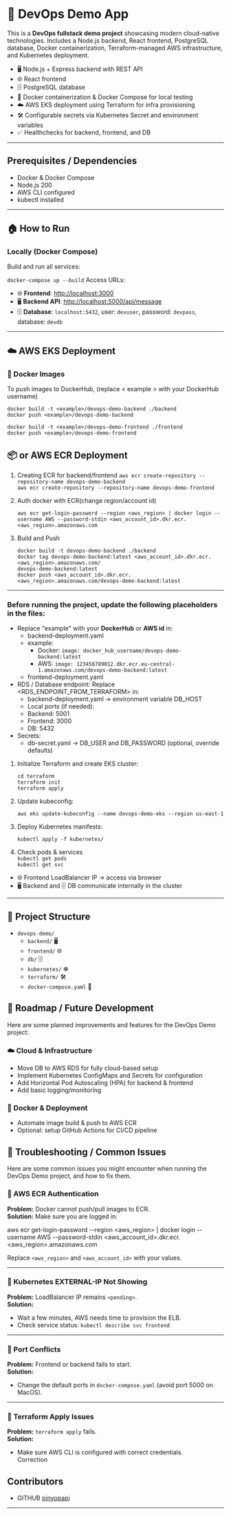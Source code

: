 # 🚀 DevOps Demo App

This is a **DevOps fullstack demo project** showcasing modern cloud-native technologies.
Includes a Node.js backend, React frontend, PostgreSQL database, Docker containerization, Terraform-managed AWS infrastructure, and Kubernetes deployment.

- 🖥️ Node.js + Express backend with REST API
- 🌐 React frontend
- 🗄️ PostgreSQL database
- 🐳 Docker containerization & Docker Compose for local testing
- ☁️ AWS EKS deployment using Terraform for infra provisioning
- 🛠️ Configurable secrets via Kubernetes Secret and environment variables
- ✅ Healthchecks for backend, frontend, and DB

---

## **Prerequisites / Dependencies**

- Docker & Docker Compose
- Node.js 200
- AWS CLI configured
- kubectl installed

---

## 🏠 How to Run

### Locally (Docker Compose)
Build and run all services:

`docker-compose up --build`
Access URLs:
- 🌐 **Frontend**: [http://localhost:3000](http://localhost:3000)  
- 🖥️ **Backend API**: [http://localhost:5000/api/message](http://localhost:5000/api/message)  
- 🗄️ **Database**: `localhost:5432`, user: `devuser`, password: `devpass`, database: `devdb`  

---

## ☁️ AWS EKS Deployment
### 🐳 Docker Images

To push images to DockerHub, (replace < example > with your DockerHub username)

`docker build -t <example>/devops-demo-backend ./backend`  
`docker push <example>/devops-demo-backend`  

`docker build -t <example>/devops-demo-frontend ./frontend`  
`docker push <example>/devops-demo-frontend` 
## 📦 or AWS ECR Deployment

1. Creating ECR for backend/frontend
    `aws ecr create-repository --repository-name devops-demo-backend`    
    `aws ecr create-repository --repository-name devops-demo-frontend`

2. Auth docker with ECR(change region/account id)

    `aws ecr get-login-password --region <aws_region> | docker login --username AWS --password-stdin <aws_account_id>.dkr.ecr.<aws_region>.amazonaws.com`

1. Build and Push

    `docker build -t devops-demo-backend ./backend`  
    `docker tag devops-demo-backend:latest <aws_account_id>.dkr.ecr.<aws_region>.amazonaws.com/`  
    `devops-demo-backend:latest`  
    `docker push <aws_account_id>.dkr.ecr.<aws_region>.amazonaws.com/devops-demo-backend:latest`  

---

### Before running the project, update the following placeholders in the files:
- Replace "example" with your **DockerHub** or **AWS id** in:
  - backend-deployment.yaml
  - example:
    - Docker:  `image: docker_hub_username/devops-demo-backend:latest`
    - AWS: `image: 123456789012.dkr.ecr.eu-central-1.amazonaws.com/devops-demo-backend:latest`
  - frontend-deployment.yaml
- RDS / Database endpoint: Replace <RDS_ENDPOINT_FROM_TERRAFORM> in:
  - backend-deployment.yaml → environment variable DB_HOST
  - Local ports (if needed):
  - Backend: 5001 
  - Frontend: 3000
  - DB: 5432
- Secrets:
  - db-secret.yaml → DB_USER and DB_PASSWORD (optional, override defaults)

1. Initialize Terraform and create EKS cluster:

    `cd terraform`  
    `terraform init`  
    `terraform apply`

2. Update kubeconfig:

    `aws eks update-kubeconfig --name devops-demo-eks --region us-east-1`

3. Deploy Kubernetes manifests:

    `kubectl apply -f kubernetes/`

4. Check pods & services  
    `kubectl get pods`  
    `kubectl get svc`

- 🌐 Frontend LoadBalancer IP → access via browser  
- 🖥️ Backend and 🗄️ DB communicate internally in the cluster  

---

## 📁 Project Structure

- `devops-demo/`  
  - `backend/` 🖥️  
  - `frontend/` 🌐  
  - `db/` 🗄️  
  - `kubernetes/` ☸️  
  - `terraform/` 🛠️  
  - `docker-compose.yaml` 🐳  


## 🚀 Roadmap / Future Development

Here are some planned improvements and features for the DevOps Demo project:

### ☁️ Cloud & Infrastructure
- Move DB to AWS RDS for fully cloud-based setup
- Implement Kubernetes ConfigMaps and Secrets for configuration
- Add Horizontal Pod Autoscaling (HPA) for backend & frontend
- Add basic logging/monitoring

### 🐳 Docker & Deployment
- Automate image build & push to AWS ECR
- Optional: setup GitHub Actions for CI/CD pipeline

## 🧭 Troubleshooting / Common Issues

Here are some common issues you might encounter when running the DevOps Demo project, and how to fix them.

### 🔹 AWS ECR Authentication
**Problem:** Docker cannot push/pull images to ECR.  
**Solution:** Make sure you are logged in:

aws ecr get-login-password --region <aws_region> | docker login --username AWS --password-stdin <aws_account_id>.dkr.ecr.<aws_region>.amazonaws.com

Replace `<aws_region>` and `<aws_account_id>` with your values.

---

### 🔹 Kubernetes EXTERNAL-IP Not Showing
**Problem:** LoadBalancer IP remains `<pending>`.  
**Solution:**  
- Wait a few minutes, AWS needs time to provision the ELB.  
- Check service status: `kubectl describe svc frontend`  

---

### 🔹 Port Conflicts
**Problem:** Frontend or backend fails to start.  
**Solution:**  
- Change the default ports in `docker-compose.yaml` (avoid port 5000 on MacOS).  

---

### 🔹 Terraform Apply Issues
**Problem:** `terraform apply` fails.  
**Solution:**  
- Make sure AWS CLI is configured with correct credentials.  
Correction
## Contributors
 - GITHUB  [pinyopapi](https://github.com/pinyopapi)
---